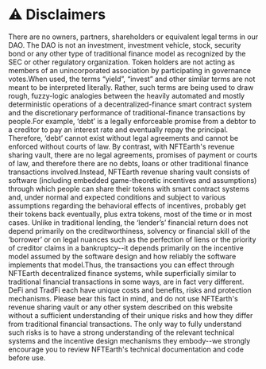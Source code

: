 # ⚠ Disclaimers

There are no owners, partners, shareholders or equivalent legal terms in our DAO. The DAO is not an investment, investment vehicle, stock, security bond or any other type of traditional finance model as recognized by the SEC or other regulatory organization. Token holders are not acting as members of an unincorporated association by participating in governance votes.When used, the terms “yield”, “invest” and other similar terms are not meant to be interpreted literally. Rather, such terms are being used to draw rough, fuzzy-logic analogies between the heavily automated and mostly deterministic operations of a decentralized-finance smart contract system and the discretionary performance of traditional-finance transactions by people.For example, ‘debt’ is a legally enforceable promise from a debtor to a creditor to pay an interest rate and eventually repay the principal. Therefore, ‘debt’ cannot exist without legal agreements and cannot be enforced without courts of law. By contrast, with NFTEarth's revenue sharing vault, there are no legal agreements, promises of payment or courts of law, and therefore there are no debts, loans or other traditional finance transactions involved.Instead, NFTEarth revenue sharing vault consists of software (including embedded game-theoretic incentives and assumptions) through which people can share their tokens with smart contract systems and, under normal and expected conditions and subject to various assumptions regarding the behavioral effects of incentives, probably get their tokens back eventually, plus extra tokens, most of the time or in most cases. Unlike in traditional lending, the ‘lender’s’ financial return does not depend primarily on the creditworthiness, solvency or financial skill of the ‘borrower’ or on legal nuances such as the perfection of liens or the priority of creditor claims in a bankruptcy--it depends primarily on the incentive model assumed by the software design and how reliably the software implements that model.Thus, the transactions you can effect through NFTEarth decentralized finance systems, while superficially similar to traditional financial transactions in some ways, are in fact very different. DeFi and TradFi each have unique costs and benefits, risks and protection mechanisms. Please bear this fact in mind, and do not use NFTEarth's revenue sharing vault or any other system described on this website without a sufficient understanding of their unique risks and how they differ from traditional financial transactions. The only way to fully understand such risks is to have a strong understanding of the relevant technical systems and the incentive design mechanisms they embody--we strongly encourage you to review NFTEarth's technical documentation and code before use.

